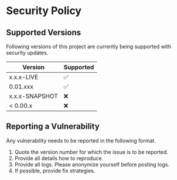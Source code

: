 # Security Policy

## Supported Versions

Following versions of this project are currently being supported with security updates.

|   Version      |      Supported     |
| -------------- | ------------------ |
| x.x.x-LIVE     | :white_check_mark: |
| 0.01.xxx       | :white_check_mark: |
| x.x.x-SNAPSHOT | :x:                |
| < 0.00.x       | :x:                |

## Reporting a Vulnerability

Any vulnerability needs to be reported in the following format.
1. Quote the version number for which the issue is to be reported.
2. Provide all details how to reproduce. 
3. Provide all logs. Please anonymize yourself before posting logs.
4. If possible, provide fix strategies. 

